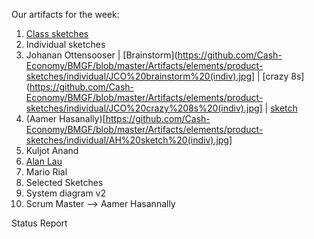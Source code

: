 Our artifacts for the week:

1. [Class sketches](https://github.com/Cash-Economy/BMGF/tree/master/Artifacts/elements/product-sketches/in-class)
1. Individual sketches
  1. Johanan Ottensooser | [Brainstorm](https://github.com/Cash-Economy/BMGF/blob/master/Artifacts/elements/product-sketches/individual/JCO%20brainstorm%20(indiv).jpg] | [crazy 8s](https://github.com/Cash-Economy/BMGF/blob/master/Artifacts/elements/product-sketches/individual/JCO%20crazy%208s%20(indiv).jpg] | [sketch](https://github.com/Cash-Economy/BMGF/blob/master/Artifacts/elements/product-sketches/individual/JCO%20sketch%20(indiv).jpg)
  2. (Aamer Hasanally)[https://github.com/Cash-Economy/BMGF/blob/master/Artifacts/elements/product-sketches/individual/AH%20sketch%20(indiv).jpg]
  3. Kuljot Anand
  4. [Alan Lau](https://github.com/Cash-Economy/BMGF/blob/master/Artifacts/elements/product-sketches/individual/AL%20sketch%20(indiv)%20-%2009-09-2016.JPG)
  5. Mario Rial
2. Selected Sketches
3. System diagram v2
4. Scrum Master --> Aamer Hasannally

Status Report

